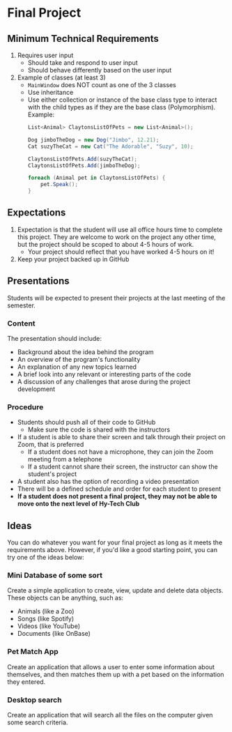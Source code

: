 # Final Project
## Minimum Technical Requirements
1. Requires user input
    - Should take and respond to user input
    - Should behave differently based on the user input
1. Example of classes (at least 3)
    - `MainWindow` does NOT count as one of the 3 classes
    - Use inheritance
    - Use either collection or instance of the base class type to interact with the child types as if they are the base class (Polymorphism). Example:
        ```cs
        List<Animal> ClaytonsListOfPets = new List<Animal>();

        Dog jimboTheDog = new Dog("Jimbo", 12.21);
        Cat suzyTheCat = new Cat("The Adorable", "Suzy", 10);

        ClaytonsListOfPets.Add(suzyTheCat);
        ClaytonsListOfPets.Add(jimboTheDog);

        foreach (Animal pet in ClaytonsListOfPets) {
            pet.Speak();
        }
        ```

## Expectations
1. Expectation is that the student will use all office hours time to complete this project. They are welcome to work on the project any other time, but the project should be scoped to about 4-5 hours of work.
    - Your project should reflect that you have worked 4-5 hours on it!
1. Keep your project backed up in GitHub

## Presentations
Students will be expected to present their projects at the last meeting of the semester.

### Content
The presentation should include:

- Background about the idea behind the program
- An overview of the program's functionality
- An explanation of any new topics learned
- A brief look into any relevant or interesting parts of the code
- A discussion of any challenges that arose during the project development

### Procedure

- Students should push all of their code to GitHub
    - Make sure the code is shared with the instructors
- If a student is able to share their screen and talk through their project on Zoom, that is preferred
    - If a student does not have a microphone, they can join the Zoom meeting from a telephone
    - If a student cannot share their screen, the instructor can show the student's project
- A student also has the option of recording a video presentation
- There will be a defined schedule and order for each student to present
- **If a student does not present a final project, they may not be able to move onto the next level of Hy-Tech Club**

## Ideas
You can do whatever you want for your final project as long as it meets the requirements above. However, if you'd like a good starting point, you can try one of the ideas below:

### Mini Database of some sort
Create a simple application to create, view, update and delete data objects. These objects can be anything, such as:
- Animals (like a Zoo)
- Songs (like Spotify)
- Videos (like YouTube)
- Documents (like OnBase)

### Pet Match App
Create an application that allows a user to enter some information about themselves, and then matches them up with a pet based on the information they entered.

### Desktop search
Create an application that will search all the files on the computer given some search criteria.